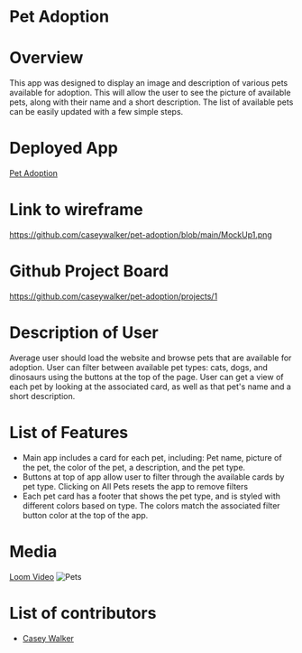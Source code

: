 # Pet Adoption 

# Overview
This app was designed to display an image and description of various pets available for adoption. This will allow the user to see the picture of available pets, along with their name and a short description. The list of available pets can be easily updated with a few simple steps.  

# Deployed App
[Pet Adoption](https://caseywalker-pet-adoption.netlify.app)
# Link to wireframe
https://github.com/caseywalker/pet-adoption/blob/main/MockUp1.png

# Github Project Board
https://github.com/caseywalker/pet-adoption/projects/1

# Description of User
Average user should load the website and browse pets that are available for adoption. User can filter between available pet types: cats, dogs, and dinosaurs using the buttons at the top of the page. User can get a view of each pet by looking at the associated card, as well as that pet's name and a short description. 

# List of Features
- Main app includes a card for each pet, including: Pet name, picture of the pet, the color of the pet, a description, and the pet type. 
- Buttons at top of app allow user to filter through the available cards by pet type. Clicking on All Pets resets the app to remove filters
- Each pet card has a footer that shows the pet type, and is styled with different colors based on type. The colors match the associated filter button color at the top of the app. 


# Media
[Loom Video](https://www.loom.com/share/def7b7a3c4714fc3a7803fc060d7faa1)
![Pets](https://github.com/caseywalker/pet-adoption/blob/pet-adoption/pet-adoption.PNG)

# List of contributors
- [Casey Walker](https://github.com/caseywalker)
